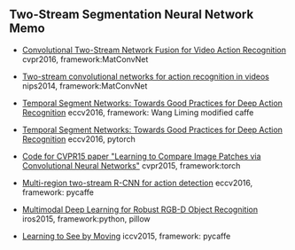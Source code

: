 
## Two-Stream Segmentation Neural Network Memo

* [Convolutional Two-Stream Network Fusion for Video Action Recognition](https://github.com/feichtenhofer/twostreamfusion)
  cvpr2016, framework:MatConvNet
  
* [Two-stream convolutional networks for action recognition in videos](http://www.robots.ox.ac.uk/~vgg/software/two_stream_action/#sec-tsbase)
  nips2014, framework:MatConvNet
  
* [Temporal Segment Networks: Towards Good Practices for Deep Action Recognition](https://github.com/yjxiong/temporal-segment-networks)
  eccv2016, framework: Wang Liming modified caffe
  
* [Temporal Segment Networks: Towards Good Practices for Deep Action Recognition](https://github.com/yjxiong/tsn-pytorch)
  eccv2016, pytorch
  
* [Code for CVPR15 paper "Learning to Compare Image Patches via Convolutional Neural Networks"](https://github.com/szagoruyko/cvpr15deepcompare)
  cvpr2015, framework:torch
  
* [Multi-region two-stream R-CNN for action detection](https://github.com/pengxj/action-faster-rcnn)
  eccv2016, framework: pycaffe
  
* [Multimodal Deep Learning for Robust RGB-D Object Recognition](https://github.com/masataka46/MultimodalDL)
  iros2015, framework:python, pillow
  
* [Learning to See by Moving]()
  iccv2015, framework: pycaffe
  
